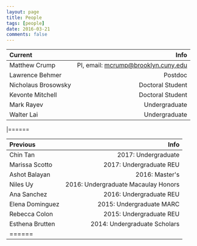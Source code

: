 ```yaml
---
layout: page
title: People
tags: [people]
date: 2016-03-21
comments: false
---
```


| Current | Info |
|:--------|-------:|
|Matthew Crump| PI, email: mcrump@brooklyn.cuny.edu|
|Lawrence Behmer| Postdoc|
|Nicholaus Brosowsky| Doctoral Student|
|Kevonte Mitchell| Doctoral Student|
|Mark Rayev| Undergraduate|
|Walter Lai| Undergraduate|

|======

| Previous | Info |
|:--------|-------:|
|Chin Tan| 2017: Undergraduate|
|Marissa Scotto| 2017: Undergraduate REU|
|Ashot Balayan|2016: Master's|
|Niles Uy| 2016: Undergraduate Macaulay Honors|
|Ana Sanchez| 2016: Undergraduate REU|
|Elena Dominguez| 2015: Undergraduate MARC|
|Rebecca Colon| 2015: Undergraduate REU|
|Esthena Brutten| 2014: Undergraduate Scholars|
|======

